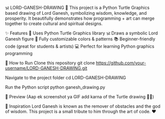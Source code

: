 🕉️ LORD-GANESH-DRAWING 
🎨 This project is a Python Turtle Graphics based drawing of Lord Ganesh, symbolizing wisdom, knowledge, and prosperity. It beautifully demonstrates how programming + art can merge together to create cultural and spiritual designs.

✨ Features
🐢 Uses Python Turtle Graphics library
🕉️ Draws a symbolic Lord Ganesh figure
🎨 Fully customizable colors & patterns
📚 Beginner-friendly code (great for students & artists)
💻 Perfect for learning Python graphics programming

🚀 How to Run
Clone this repository
git clone https://github.com/your-username/LORD-GANESH-DRAWING.git

Navigate to the project folder
cd LORD-GANESH-DRAWING

Run the Python script
python ganesh_drawing.py

📸 Preview
(Aap ek screenshot ya GIF add karna of the Turtle drawing 🐢✨)

🙏 Inspiration
Lord Ganesh is known as the remover of obstacles and the god of wisdom.
This project is a small tribute to him through the art of code. ❤️
